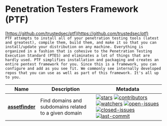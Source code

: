 # Penetration Testers Framework (PTF)  
[https://github.com/trustedsec/ptf](https://github.com/trustedsec/ptf)  
`PTF attempts to install all of your penetration testing tools (latest and greatest), compile them, build them, and make it so that you can install/update your distribution on any machine. Everything is organized in a fashion that is cohesive to the Penetration Testing Execution Standard (PTES) and eliminates a lot of things that are hardly used. PTF simplifies installation and packaging and creates an entire pentest framework for you. Since this is a framework, you can configure and add as you see fit. We commonly see internally developed repos that you can use as well as part of this framework. It's all up to you.`  

| Name | Description | Metadata |
| ------ | ------------ | ---------- |
| **[assetfinder](https://github.com/trustedsec/ptf)** | Find domains and subdomains related to a given domain |[![stars](https://badgen.net/github/stars/trustedsec/ptf)](https://badgen.net/github/stars/trustedsec/ptf) [![contributors](https://badgen.net/github/contributors/trustedsec/ptf)](https://badgen.net/github/contributors/trustedsec/ptf) [![watchers](https://badgen.net/github/watchers/trustedsec/ptf)](https://badgen.net/github/watchers/trustedsec/ptf) [![open-issues](https://badgen.net/github/open-issues/trustedsec/ptf)](https://badgen.net/github/open-issues/trustedsec/ptf) [![closed-issues](https://badgen.net/github/closed-issues/trustedsec/ptf)](https://badgen.net/github/closed-issues/trustedsec/ptf) [![last-commit](https://badgen.net/github/last-commit/trustedsec/ptf)](https://badgen.net/github/last-commit/trustedsec/ptf) |  
